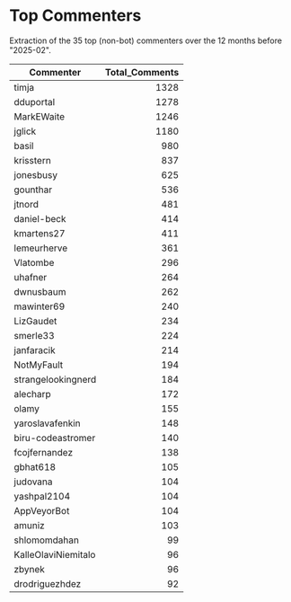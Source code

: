 # Top Commenters

Extraction of the 35 top (non-bot) commenters 
over the 12 months before "2025-02".


| Commenter           | Total_Comments |
| ------------------- | -------------: |
| timja               |           1328 |
| dduportal           |           1278 |
| MarkEWaite          |           1246 |
| jglick              |           1180 |
| basil               |            980 |
| krisstern           |            837 |
| jonesbusy           |            625 |
| gounthar            |            536 |
| jtnord              |            481 |
| daniel-beck         |            414 |
| kmartens27          |            411 |
| lemeurherve         |            361 |
| Vlatombe            |            296 |
| uhafner             |            264 |
| dwnusbaum           |            262 |
| mawinter69          |            240 |
| LizGaudet           |            234 |
| smerle33            |            224 |
| janfaracik          |            214 |
| NotMyFault          |            194 |
| strangelookingnerd  |            184 |
| alecharp            |            172 |
| olamy               |            155 |
| yaroslavafenkin     |            148 |
| biru-codeastromer   |            140 |
| fcojfernandez       |            138 |
| gbhat618            |            105 |
| judovana            |            104 |
| yashpal2104         |            104 |
| AppVeyorBot         |            104 |
| amuniz              |            103 |
| shlomomdahan        |             99 |
| KalleOlaviNiemitalo |             96 |
| zbynek              |             96 |
| drodriguezhdez      |             92 |
